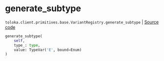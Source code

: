 # generate_subtype
`toloka.client.primitives.base.VariantRegistry.generate_subtype` | [Source code](https://github.com/Toloka/toloka-kit/blob/v1.2.2/src/client/primitives/base.py#L60)

```python
generate_subtype(
    self,
    type_: type,
    value: TypeVar('E', bound=Enum)
)
```

